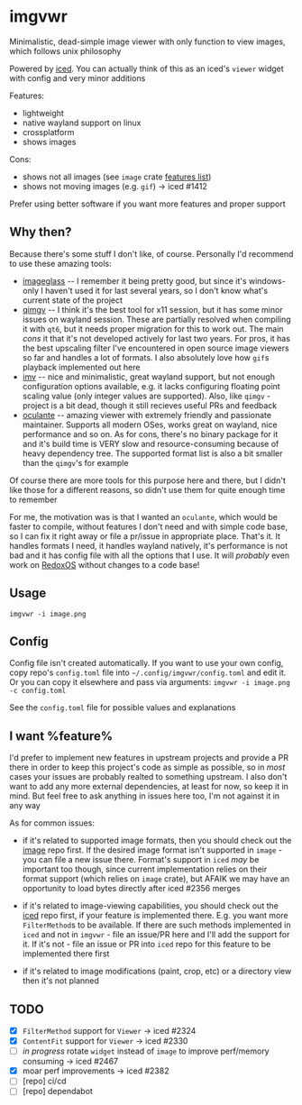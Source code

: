 # imgvwr

Minimalistic, dead-simple image viewer with only function to view images, which follows unix philosophy

Powered by [iced](https://github.com/iced-rs/iced). You can actually think of this as an iced's `viewer` widget with config and very minor additions

Features:

- lightweight
- native wayland support on linux
- crossplatform
- shows images

Cons:

- shows not all images (see `image` crate [features list](https://docs.rs/crate/image/latest/features))
- shows not moving images (e.g. `gif`) -> iced #1412

Prefer using better software if you want more features and proper support

## Why then?

Because there's some stuff I don't like, of course. Personally I'd recommend to use these amazing tools:

- [imageglass](https://github.com/d2phap/ImageGlass) -- I remember it being pretty good, but since it's windows-only I haven't used it for last several years, so I don't know what's current state of the project
- [qimgv](https://github.com/easymodo/qimgv) -- I think it's the best tool for x11 session, but it has some minor issues on wayland session. These are partially resolved when compiling it with `qt6`, but it needs proper migration for this to work out. The main *cons* it that it's not developed actively for last two years. For pros, it has the best upscaling filter I've encountered in open source image viewers so far and handles a lot of formats. I also absolutely love how `gif`s playback implemented out here
- [imv](https://sr.ht/~exec64/imv) -- nice and minimalistic, great wayland support, but not enough configuration options available, e.g. it lacks configuring floating point scaling value (only integer values are supported). Also, like `qimgv` -  project is a bit dead, though it still recieves useful PRs and feedback
- [oculante](https://github.com/woelper/oculante) -- amazing viewer with extremely friendly and passionate maintainer. Supports all modern OSes, works great on wayland, nice performance and so on. As for cons, there's no binary package for it and it's build time is VERY slow and resource-consuming because of heavy dependency tree. The supported format list is also a bit smaller than the `qimgv`'s for example

Of course there are more tools for this purpose here and there, but I didn't like those for a different reasons, so didn't use them for quite enough time to remember

For me, the motivation was is that I wanted an `oculante`, which would be faster to compile, without features I don't need and with simple code base, so I can fix it right away or file a pr/issue in appropriate place. That's it. It handles formats I need, it handles wayland natively, it's performance is not bad and it has config file with all the options that I use. It will *probably* even work on [RedoxOS](https://gitlab.redox-os.org/redox-os/redox/) without changes to a code base!

## Usage

`imgvwr -i image.png`

## Config

Config file isn't created automatically. If you want to use your own config, copy repo's `config.toml` file into `~/.config/imgvwr/config.toml` and edit it. Or you can copy it elsewhere and pass via arguments: `imgvwr -i image.png -c config.toml`

See the `config.toml` file for possible values and explanations

## I want %feature%

I'd prefer to implement new features in upstream projects and provide a PR there in order to keep this project's code as simple as possible, so in *most* cases your issues are probably realted to something upstream. I also don't want to add any more external dependencies, at least for now, so keep it in mind. But feel free to ask anything in issues here too, I'm not against it in any way

As for common issues:

- if it's related to supported image formats, then you should check out the [image](https://github.com/image-rs/image) repo first. If the desired image format isn't supported in `image` - you can file a new issue there. Format's support in `iced` *may* be important too though, since current implementation relies on their format support (which relies on `image` crate), but AFAIK we may have an opportunity to load bytes directly after iced #2356 merges

- if it's related to image-viewing capabilities, you should check out the [iced](https://github.com/iced-rs/iced) repo first, if your feature is implemented there. E.g. you want more `FilterMethod`s to be available. If there are such methods implemented in `iced` and not in `imgvwr` - file an issue/PR here and I'll add the support for it. If it's not - file an issue or PR into `iced` repo for this feature to be implemented there first

- if it's related to image modifications (paint, crop, etc) or a directory view then it's not planned

## TODO

- [x] `FilterMethod` support for `Viewer` -> iced #2324
- [x] `ContentFit` support for `Viewer` -> iced #2330
- [ ] *in progress* rotate `widget` instead of `image` to improve perf/memory consuming -> iced #2467
- [x] moar perf improvements -> iced #2382
- [ ] [repo] ci/cd
- [ ] [repo] dependabot
